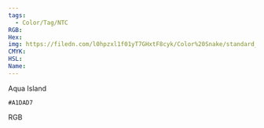 ```yaml
---
tags:
  - Color/Tag/NTC
RGB:
Hex:
img: https://filedn.com/l0hpzxl1f01yT7GHxtF8cyk/Color%20Snake/standard_csv_to_svg//A1DAD7.svg
CMYK:
HSL:
Name:
---
```

Aqua Island
```palette
#A1DAD7
```
RGB
